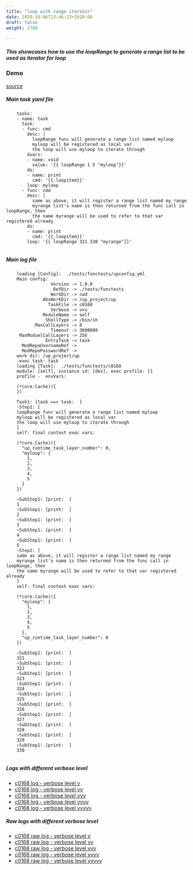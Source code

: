 ```yaml
---
title: "loop with range iterator"
date: 2020-10-06T23:46:23+1010:00
draft: false
weight: 1780

---
```


##### This showcases how to use the loopRange to generate a range list to be used as iterator for loop


### Demo








[source](https://github.com/upcmd/up/blob/master/tests/functests/c0168.yml)

##### Main task yaml file
```
    tasks:
    - name: task
      task:
      - func: cmd
        desc: |
          loopRange func will generate a range list named myloop
          myloop will be registered as local var
          the loop will use myloop to iterate through
        dvars:
        - name: void
          value: '{{ loopRange 1 5 "myloop"}}'
        do:
        - name: print
          cmd: '{{.loopitem}}'
        loop: myloop
      - func: cmd
        desc: |
          same as above, it will register a range list named my range
          myrange list's name is then returned from the func call in loopRange, then
          the name myrange will be used to refer to that var registered already
        do:
        - name: print
          cmd: '{{.loopitem}}'
        loop: '{{ loopRange 321 330 "myrange"}}'
    
```
##### Main log file
```
    loading [Config]:  ./tests/functests/upconfig.yml
    Main config:
                 Version -> 1.0.0
                  RefDir -> ./tests/functests
                 WorkDir -> cwd
              AbsWorkDir -> /up_project/up
                TaskFile -> c0168
                 Verbose -> vvv
              ModuleName -> self
               ShellType -> /bin/sh
           MaxCallLayers -> 8
                 Timeout -> 3600000
     MaxModuelCallLayers -> 256
               EntryTask -> task
      ModRepoUsernameRef -> 
      ModRepoPasswordRef -> 
    work dir: /up_project/up
    -exec task: task
    loading [Task]:  ./tests/functests/c0168
    module: [self], instance id: [dev], exec profile: []
    profile -  envVars:
    
    (*core.Cache)({
    })
    
    Task1: [task ==> task:  ]
    -Step1: [
    loopRange func will generate a range list named myloop
    myloop will be registered as local var
    the loop will use myloop to iterate through
    ]
    self: final context exec vars:
    
    (*core.Cache)({
      "up_runtime_task_layer_number": 0,
      "myloop": {
        1,
        2,
        3,
        4,
        5
      }
    })
    
    ~SubStep1: [print:  ]
    1
    ~SubStep1: [print:  ]
    2
    ~SubStep1: [print:  ]
    3
    ~SubStep1: [print:  ]
    4
    ~SubStep1: [print:  ]
    5
    -Step2: [
    same as above, it will register a range list named my range
    myrange list's name is then returned from the func call in loopRange, then
    the name myrange will be used to refer to that var registered already
    ]
    self: final context exec vars:
    
    (*core.Cache)({
      "myloop": {
        1,
        2,
        3,
        4,
        5
      },
      "up_runtime_task_layer_number": 0
    })
    
    ~SubStep1: [print:  ]
    321
    ~SubStep1: [print:  ]
    322
    ~SubStep1: [print:  ]
    323
    ~SubStep1: [print:  ]
    324
    ~SubStep1: [print:  ]
    325
    ~SubStep1: [print:  ]
    326
    ~SubStep1: [print:  ]
    327
    ~SubStep1: [print:  ]
    328
    ~SubStep1: [print:  ]
    329
    ~SubStep1: [print:  ]
    330
    
```


##### Logs with different verbose level
* [c0168 log - verbose level v](../../logs/c0168_v)
* [c0168 log - verbose level vv](../../logs/c0168_vv)
* [c0168 log - verbose level vvv](../../logs/c0168_vvvv)
* [c0168 log - verbose level vvvv](../../logs/c0168_vvvv)
* [c0168 log - verbose level vvvvv](../../logs/c0168_vvvvv)

##### Raw logs with different verbose level
* [c0168 raw log - verbose level v](../../reflogs/c0168_v.log)
* [c0168 raw log - verbose level vv](../../reflogs/c0168_vv.log)
* [c0168 raw log - verbose level vvv](../../reflogs/c0168_vvv.log)
* [c0168 raw log - verbose level vvvv](../../reflogs/c0168_vvvv.log)
* [c0168 raw log - verbose level vvvvv](../../reflogs/c0168_vvvvv.log)







